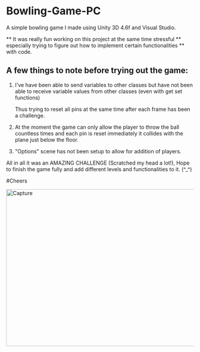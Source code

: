 # Bowling-Game-PC
A simple bowling game I made using Unity 3D 4.6f and Visual Studio.

** It was really fun working on this project at the same time stressful
** especially trying to figure out how to implement certain functionalities
** with code. 

A few things to note before trying out the game:
-----------------------------------------------------------------------------------------
1. I've have been able to send variables to other classes but have not
   been able to receive variable values from other classes (even with get set functions)
    
   Thus trying to reset all pins at the same time after each frame has been a challenge.

2. At the moment the game can only allow the player to throw the ball countless times
   and each pin is reset immediately it collides with the plane just below the floor.

3. "Options" scene has not been setup to allow for addition of players. 

All in all it was an AMAZING CHALLENGE (Scratched my head a lot!), Hope to finish the game fully and add
different levels and functionalities to it. (^_^)

#Cheers
<p>
    <a href="#">
    <img class=" wp-image-2403 alignleft" width="1000" height="421" alt="Capture" src="https://raw.githubusercontent.com/malcolmmaima/Bowling-Game-PC/master/Assets/Screenshot.JPG"></img>

</a>



</p>
    
